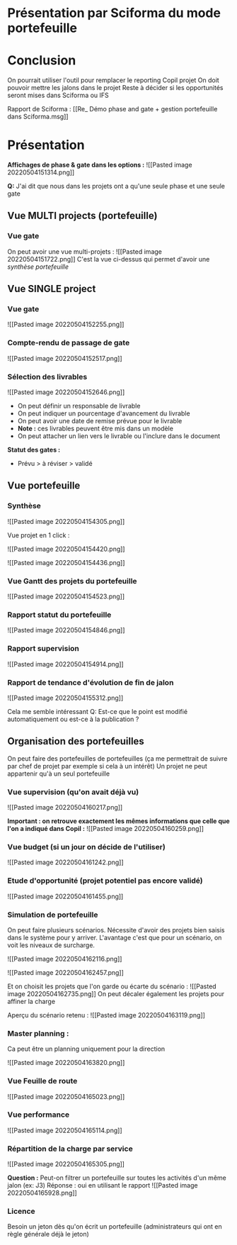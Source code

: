 # Présentation par Sciforma du mode portefeuille

# Conclusion
On pourrait utiliser l'outil pour remplacer le reporting Copil projet
On doit pouvoir mettre les jalons dans le projet
Reste à décider si les opportunités seront mises dans Sciforma ou IFS

Rapport de Sciforma : [[Re_ Démo phase and gate + gestion portefeuille dans Sciforma.msg]]

# Présentation

**Affichages de phase & gate dans les options :**
![[Pasted image 20220504151314.png]]


**Q:** J'ai dit que nous dans les projets ont a qu'une seule phase et une seule gate

## Vue MULTI projects (portefeuille)
### Vue gate
On peut avoir une vue multi-projets :
![[Pasted image 20220504151722.png]]
C'est la vue ci-dessus qui permet d'avoir une *synthèse portefeuille*

## Vue SINGLE project
### Vue gate
![[Pasted image 20220504152255.png]]

### Compte-rendu de passage de gate
![[Pasted image 20220504152517.png]]

### Sélection des livrables
![[Pasted image 20220504152646.png]]
- On peut définir un responsable de livrable
- On peut indiquer un pourcentage d'avancement du livrable
- On peut avoir une date de remise prévue pour le livrable
- **Note :** ces livrables peuvent être mis dans un modèle
- On peut attacher un lien vers le livrable ou l'inclure dans le document


**Statut des gates :**
- Prévu > à réviser > validé


## Vue portefeuille

### Synthèse

![[Pasted image 20220504154305.png]]

Vue projet en 1 click :

![[Pasted image 20220504154420.png]]

![[Pasted image 20220504154436.png]]


### Vue Gantt des projets du portefeuille

![[Pasted image 20220504154523.png]]

### Rapport statut du portefeuille
![[Pasted image 20220504154846.png]]

### Rapport supervision

![[Pasted image 20220504154914.png]]

### Rapport de tendance d'évolution de fin de jalon
![[Pasted image 20220504155312.png]]

Cela me semble intéressant
Q: Est-ce que le point est modifié automatiquement ou est-ce à la publication ?

## Organisation des portefeuilles
On peut faire des portefeuilles de portefeuilles (ça me permettrait de suivre par chef de projet par exemple si cela à un intérêt)
Un projet ne peut appartenir qu'à un seul portefeuille

### Vue supervision (qu'on avait déjà vu)
![[Pasted image 20220504160217.png]]

**Important : on retrouve exactement les mêmes informations que celle que l'on a indiqué dans Copil :**
![[Pasted image 20220504160259.png]]

### Vue budget (si un jour on décide de l'utiliser)
![[Pasted image 20220504161242.png]]

### Etude d'opportunité (projet potentiel pas encore validé)

![[Pasted image 20220504161455.png]]

### Simulation de portefeuille
On peut faire plusieurs scénarios.
Nécessite d'avoir des projets bien saisis dans le système pour y arriver.
L'avantage c'est que pour un scénario, on voit les niveaux de surcharge.

![[Pasted image 20220504162116.png]]

![[Pasted image 20220504162457.png]]

Et on choisit les projets que l'on garde ou écarte du scénario :
![[Pasted image 20220504162735.png]]
On peut décaler également les projets pour affiner la charge

Aperçu du scénario retenu :
![[Pasted image 20220504163119.png]]

### Master planning :
Ca peut être un planning uniquement pour la direction

![[Pasted image 20220504163820.png]]

### Vue Feuille de route

![[Pasted image 20220504165023.png]]


### Vue performance

![[Pasted image 20220504165114.png]]


### Répartition de la charge par service

![[Pasted image 20220504165305.png]]



**Question :** Peut-on filtrer un portefeuille sur toutes les activités d'un même jalon (ex: J3)
Réponse : oui en utilisant le rapport 
![[Pasted image 20220504165928.png]]

### Licence
Besoin un jeton dès qu'on écrit un portefeuille (administrateurs qui ont en règle générale déjà le jeton)